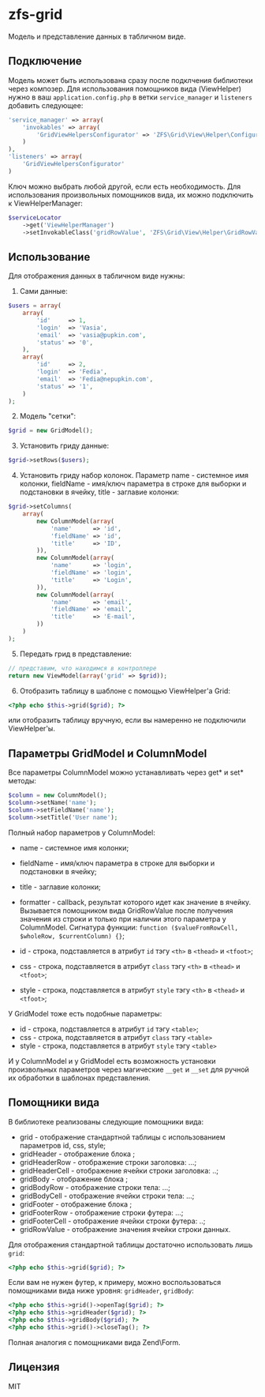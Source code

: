 zfs-grid
================

Модель и представление данных в табличном виде.

Подключение
---
Модель может быть использована сразу после подклчения библиотеки через композер.
Для использования помощников вида (ViewHelper) нужно в ваш ```application.config.php``` в ветки ```service_manager``` и ```listeners``` добавить следующее:
```php
'service_manager' => array(
    'invokables' => array(
        'GridViewHelpersConfigurator' => 'ZFS\Grid\View\Helper\Configurator'
    )
),
'listeners' => array(
    'GridViewHelpersConfigurator'
)
```
Ключ можно выбрать любой другой, если есть необходимость.
Для использования произвольных помощников вида, их можно подключить к ViewHelperManager:
```php
$serviceLocator
    ->get('ViewHelperManager')
    ->setInvokableClass('gridRowValue', 'ZFS\Grid\View\Helper\GridRowValue');
```

Использование
---

Для отображения данных в табличном виде нужны:
1. Сами данные:
```php
$users = array(
    array(
        'id'     => 1,
        'login'  => 'Vasia',
        'email'  => 'vasia@pupkin.com',
        'status' => '0',
    ),
    array(
        'id'     => 2,
        'login'  => 'Fedia',
        'email'  => 'Fedia@nepupkin.com',
        'status' => '1',
    )
);
```
2. Модель "сетки":
```php
$grid = new GridModel();
```

3. Установить гриду данные:
```php
$grid->setRows($users);
```
4. Установить гриду набор колонок. Параметр name - системное имя колонки, fieldName - имя/ключ параметра в строке для выборки и подстановки в ячейку, title - заглавие колонки:
```php
$grid->setColumns(
    array(
        new ColumnModel(array(
            'name'      => 'id',
            'fieldName' => 'id',
            'title'     => 'ID',
        )),
        new ColumnModel(array(
            'name'      => 'login',
            'fieldName' => 'login',
            'title'     => 'Login',
        )),
        new ColumnModel(array(
            'name'      => 'email',
            'fieldName' => 'email',
            'title'     => 'E-mail',
        ))
    )
);
```
5. Передать грид в представление:
```php
// представим, что находимся в контроллере
return new ViewModel(array('grid' => $grid));
```
6. Отобразить таблицу в шаблоне с помощью ViewHelper'а Grid:
```php
<?php echo $this->grid($grid); ?>
```
или отобразить таблицу вручную, если вы намеренно не подключили ViewHelper'ы.

Параметры GridModel и ColumnModel
---
Все параметры ColumnModel можно устанавливать через get\* и set\* методы:
```php
$column = new ColumnModel();
$column->setName('name');
$column->setFieldName('name');
$column->setTitle('User name');
```

Полный набор параметров у ColumnModel:
- name - системное имя колонки;
- fieldName - имя/ключ параметра в строке для выборки и подстановки в ячейку;
- title - заглавие колонки;
- formatter - callback, результат которого идет как значение в ячейку. Вызывается помощником вида GridRowValue после получения значения из строки и только при наличии этого параметра у ColumnModel. Сигнатура функции: ``` function ($valueFromRowCell, $wholeRow, $currentColumn) {} ```;

- id - строка, подставляется в атрибут ```id``` тэгу ```<th>``` в ```<thead>``` и ```<tfoot>```;
- css - строка, подставляется в атрибут ```class``` тэгу ```<th>``` в ```<thead>``` и ```<tfoot>```;
- style - строка, подставляется в атрибут ```style``` тэгу ```<th>``` в ```<thead>``` и ```<tfoot>```;


У GridModel тоже есть подобные параметры:
- id - строка, подставляется в атрибут ```id``` тэгу ```<table>```;
- css - строка, подставляется в атрибут ```class``` тэгу ```<table>```
- style - строка, подставляется в атрибут ```style``` тэгу ```<table>```

И у ColumnModel и у GridModel есть возможность установки произвольных параметров через магические ```__get``` и ```__set``` для ручной их обработки в шаблонах представления.

Помощники вида
---
В библиотеке реализованы следующие помощники вида:
- grid - отображение стандартной таблицы с использованием параметров id, css, style;
- gridHeader - отображение блока <thead>;
- gridHeaderRow - отображение строки заголовка: <tr><th>...</th></tr>;
- gridHeaderCell - отображение ячейки строки заголовка: <th>..</th>;
- gridBody - отображение блока <tbody>;
- gridBodyRow - отображение строки тела: <tr><td>...<td></tr>;
- gridBodyCell - отображение ячейки строки тела: <td>...</td>;
- gridFooter - отображение блока <tfoot>;
- gridFooterRow - отображение строки футера: <tr><th>...</th></tr>;
- gridFooterCell - отображение ячейки строки футера: <th>..</th>;
- gridRowValue - отображение значения ячейки строки данных.

Для отображения стандартной таблицы достаточно использовать лишь ```grid```:
```php
<?php echo $this->grid($grid); ?>
```

Если вам не нужен футер, к примеру, можно воспользоваться помощниками вида ниже уровня: ```gridHeader```, ```gridBody```:
```php
<?php echo $this->grid()->openTag($grid); ?>
<?php echo $this->gridHeader($grid); ?>
<?php echo $this->gridBody($grid); ?>
<?php echo $this->grid()->closeTag(); ?>
```

Полная аналогия с помощниками вида Zend\Form.

Лицензия
----

MIT